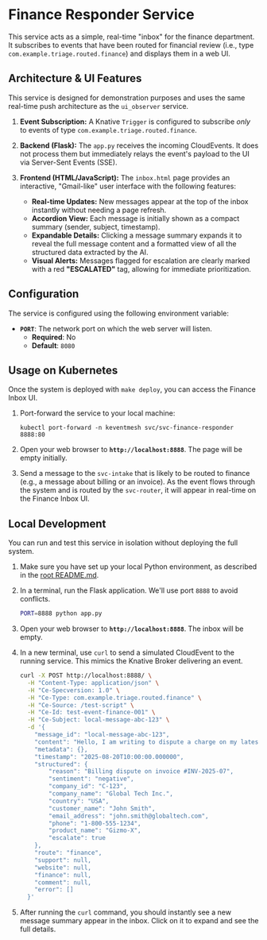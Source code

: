 # Finance Responder Service

This service acts as a simple, real-time "inbox" for the finance department. It subscribes to events that have been routed for financial review (i.e., type `com.example.triage.routed.finance`) and displays them in a web UI.

## Architecture & UI Features

This service is designed for demonstration purposes and uses the same real-time push architecture as the `ui_observer` service.

1.  **Event Subscription:** A Knative `Trigger` is configured to subscribe *only* to events of type `com.example.triage.routed.finance`.

2.  **Backend (Flask):** The `app.py` receives the incoming CloudEvents. It does not process them but immediately relays the event's payload to the UI via Server-Sent Events (SSE).

3.  **Frontend (HTML/JavaScript):** The `inbox.html` page provides an interactive, "Gmail-like" user interface with the following features:
    *   **Real-time Updates:** New messages appear at the top of the inbox instantly without needing a page refresh.
    *   **Accordion View:** Each message is initially shown as a compact summary (sender, subject, timestamp).
    *   **Expandable Details:** Clicking a message summary expands it to reveal the full message content and a formatted view of all the structured data extracted by the AI.
    *   **Visual Alerts:** Messages flagged for escalation are clearly marked with a red **"ESCALATED"** tag, allowing for immediate prioritization.

## Configuration

The service is configured using the following environment variable:

-   **`PORT`**: The network port on which the web server will listen.
    -   **Required**: No
    -   **Default**: `8080`

## Usage on Kubernetes

Once the system is deployed with `make deploy`, you can access the Finance Inbox UI.

1.  Port-forward the service to your local machine:
    ```shell
    kubectl port-forward -n keventmesh svc/svc-finance-responder 8888:80
    ```

2.  Open your web browser to **`http://localhost:8888`**. The page will be empty initially.

3.  Send a message to the `svc-intake` that is likely to be routed to finance (e.g., a message about billing or an invoice). As the event flows through the system and is routed by the `svc-router`, it will appear in real-time on the Finance Inbox UI.

## Local Development

You can run and test this service in isolation without deploying the full system.

1.  Make sure you have set up your local Python environment, as described in the [root README.md](../README.md).

2.  In a terminal, run the Flask application. We'll use port `8888` to avoid conflicts.
    ```bash
    PORT=8888 python app.py
    ```

3.  Open your web browser to **`http://localhost:8888`**. The inbox will be empty.

4.  In a new terminal, use `curl` to send a simulated CloudEvent to the running service. This mimics the Knative Broker delivering an event.

    ```bash
    curl -X POST http://localhost:8888/ \
      -H "Content-Type: application/json" \
      -H "Ce-Specversion: 1.0" \
      -H "Ce-Type: com.example.triage.routed.finance" \
      -H "Ce-Source: /test-script" \
      -H "Ce-Id: test-event-finance-001" \
      -H "Ce-Subject: local-message-abc-123" \
      -d '{
        "message_id": "local-message-abc-123",
        "content": "Hello, I am writing to dispute a charge on my latest invoice #INV-2025-07. I believe I was overcharged for the premium subscription. Can you please look into this?",
        "metadata": {},
        "timestamp": "2025-08-20T10:00:00.000000",
        "structured": {
            "reason": "Billing dispute on invoice #INV-2025-07",
            "sentiment": "negative",
            "company_id": "C-123",
            "company_name": "Global Tech Inc.",
            "country": "USA",
            "customer_name": "John Smith",
            "email_address": "john.smith@globaltech.com",
            "phone": "1-800-555-1234",
            "product_name": "Gizmo-X",
            "escalate": true
        },
        "route": "finance",
        "support": null,
        "website": null,
        "finance": null,
        "comment": null,
        "error": []
      }'
    ```

5.  After running the `curl` command, you should instantly see a new message summary appear in the inbox. Click on it to expand and see the full details.
